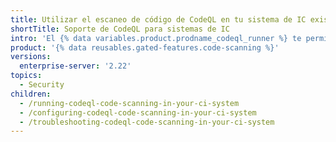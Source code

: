 ```yaml
---
title: Utilizar el escaneo de código de CodeQL en tu sistema de IC existente
shortTitle: Soporte de CodeQL para sistemas de IC
intro: 'El {% data variables.product.prodname_codeql_runner %} te permite utilizar tu sistema de IC existente para ejecutar el {% data variables.product.prodname_code_scanning %} de {% data variables.product.prodname_codeql %}.'
product: '{% data reusables.gated-features.code-scanning %}'
versions:
  enterprise-server: '2.22'
topics:
  - Security
children:
  - /running-codeql-code-scanning-in-your-ci-system
  - /configuring-codeql-code-scanning-in-your-ci-system
  - /troubleshooting-codeql-code-scanning-in-your-ci-system
---
```


<!--See /content/code-security/secure-coding for the latest version of this article -->
